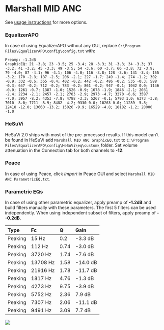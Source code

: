 # Marshall MID ANC
See [usage instructions](https://github.com/jaakkopasanen/AutoEq#usage) for more options.

### EqualizerAPO
In case of using EqualizerAPO without any GUI, replace `C:\Program Files\EqualizerAPO\config\config.txt`
with:
```
Preamp: -1.2dB
GraphicEQ: 21 -3.8; 23 -3.5; 25 -3.4; 28 -3.3; 31 -3.3; 34 -3.3; 37 -3.2; 41 -3.2; 45 -3.3; 49 -3.5; 54 -3.6; 60 -3.7; 66 -3.8; 72 -3.9; 79 -4.0; 87 -4.1; 96 -4.1; 106 -4.0; 116 -3.8; 128 -3.6; 141 -3.4; 155 -3.2; 170 -2.8; 187 -2.5; 206 -2.1; 227 -1.7; 249 -1.4; 274 -1.2; 302 -0.9; 332 -0.6; 365 -0.4; 402 -0.2; 442 -0.2; 486 -0.2; 535 -0.3; 588 -0.3; 647 -0.2; 712 -0.2; 783 -0.2; 861 -0.2; 947 -0.1; 1042 0.0; 1146 -0.0; 1261 -0.7; 1387 -1.0; 1526 -0.9; 1678 -1.9; 1846 -2.1; 2031 -2.4; 2234 -2.1; 2457 -2.1; 2703 -2.9; 2973 -4.7; 3270 -6.6; 3597 -7.0; 3957 -8.2; 4353 -7.8; 4788 -3.3; 5267 -0.1; 5793 1.0; 6373 -3.8; 7010 -8.0; 7711 -8.9; 8482 -4.2; 9330 0.0; 10263 0.0; 11289 -5.8; 12418 -12.0; 13660 -13.2; 15026 -9.9; 16529 -4.8; 18182 -1.2; 20000 -1.0
```

### HeSuVi
HeSuVi 2.0 ships with most of the pre-processed results. If this model can't be found in HeSuVi add
`Marshall MID ANC GraphicEQ.txt` to `C:\Program Files\EqualizerAPO\config\HeSuVi\eq\custom\` folder.
Set volume attenuation in the Connection tab for both channels to **-12**.

### Peace
In case of using Peace, click *Import* in Peace GUI and select `Marshall MID ANC ParametricEQ.txt`.

### Parametric EQs
In case of using other parametric equalizer, apply preamp of **-1.2dB** and build filters manually
with these parameters. The first 5 filters can be used independently.
When using independent subset of filters, apply preamp of **--0.2dB**.

| Type    | Fc       |    Q | Gain     |
|:--------|:---------|:-----|:---------|
| Peaking | 15 Hz    | 0.2  | -3.3 dB  |
| Peaking | 112 Hz   | 0.74 | -3.0 dB  |
| Peaking | 3720 Hz  | 1.74 | -7.6 dB  |
| Peaking | 13708 Hz | 1.58 | -14.0 dB |
| Peaking | 21916 Hz | 1.78 | -11.7 dB |
| Peaking | 1817 Hz  | 4.76 | -1.3 dB  |
| Peaking | 4273 Hz  | 9.75 | -3.9 dB  |
| Peaking | 5752 Hz  | 2.36 | 7.9 dB   |
| Peaking | 7307 Hz  | 2.06 | -11.1 dB |
| Peaking | 9491 Hz  | 3.09 | 7.7 dB   |

![](https://raw.githubusercontent.com/jaakkopasanen/AutoEq/master/results/rtings/avg/Marshall%20MID%20ANC/Marshall%20MID%20ANC.png)